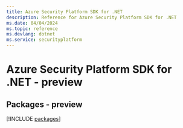 ```yaml
---
title: Azure Security Platform SDK for .NET
description: Reference for Azure Security Platform SDK for .NET
ms.date: 04/04/2024
ms.topic: reference
ms.devlang: dotnet
ms.service: securityplatform
---
```

# Azure Security Platform SDK for .NET - preview
## Packages - preview
[!INCLUDE [packages](security-platform-index.md)]